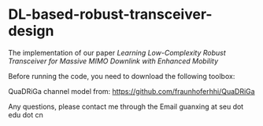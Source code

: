 # DL-based-robust-transceiver-design
The implementation of our paper *Learning Low-Complexity Robust Transceiver for Massive MIMO Downlink with Enhanced Mobility*

Before running the code, you need to download the following toolbox:

QuaDRiGa channel model from: https://github.com/fraunhoferhhi/QuaDRiGa

Any questions, please contact me through the Email guanxing at seu dot edu dot cn
